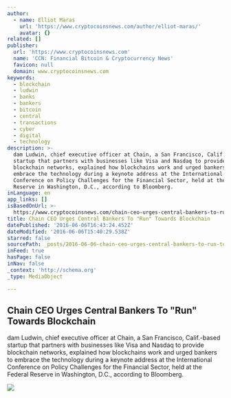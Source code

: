 ```yaml
---
author:
  - name: Elliot Maras
    url: 'https://www.cryptocoinsnews.com/author/elliot-maras/'
    avatar: {}
related: []
publisher:
  url: 'https://www.cryptocoinsnews.com'
  name: 'CCN: Financial Bitcoin & Cryptocurrency News'
  favicon: null
  domain: www.cryptocoinsnews.com
keywords:
  - blockchain
  - ludwin
  - banks
  - bankers
  - bitcoin
  - central
  - transactions
  - cyber
  - digital
  - technology
description: >-
  dam Ludwin, chief executive officer at Chain, a San Francisco, Calif.-based
  startup that partners with businesses like Visa and Nasdaq to provide
  blockchain networks, explained how blockchains work and urged bankers to
  embrace the technology during a keynote address at the International
  Conference on Policy Challenges for the Financial Sector, held at the Federal
  Reserve in Washington, D.C., according to Bloomberg.
inLanguage: en
app_links: []
isBasedOnUrl: >-
  https://www.cryptocoinsnews.com/chain-ceo-urges-central-bankers-to-run-towards-blockchain/
title: Chain CEO Urges Central Bankers To "Run" Towards Blockchain
datePublished: '2016-06-06T16:43:24.452Z'
dateModified: '2016-06-06T15:40:29.538Z'
starred: false
sourcePath: _posts/2016-06-06-chain-ceo-urges-central-bankers-to-run-towards-blockchain.md
inFeed: true
hasPage: false
inNav: false
_context: 'http://schema.org'
_type: MediaObject

---
```

<article style=""><h1>Chain CEO Urges Central Bankers To "Run" Towards Blockchain</h1><p>dam Ludwin, chief executive officer at Chain, a San Francisco, Calif.-based startup that partners with businesses like Visa and Nasdaq to provide blockchain networks, explained how blockchains work and urged bankers to embrace the technology during a keynote address at the International Conference on Policy Challenges for the Financial Sector, held at the Federal Reserve in Washington, D.C., according to Bloomberg.</p><img src="https://www.cryptocoinsnews.com/wp-content/uploads/2016/06/Train-back.jpg" /></article>